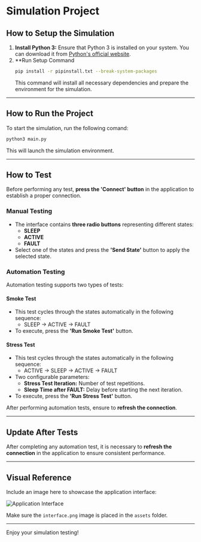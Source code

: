 # Simulation Project

## How to Setup the Simulation

1. **Install Python 3:** Ensure that Python 3 is installed on your system. You can download it from [Python's official website](https://www.python.org/).
2. **Run Setup Command
   ```bash
   pip install -r pipinstall.txt --break-system-packages
   ```
   This command will install all necessary dependencies and prepare the environment for the simulation.

---

## How to Run the Project

To start the simulation, run the following comand:
```bash
python3 main.py
```

This will launch the simulation environment.

---

## How to Test

Before performing any test, **press the 'Connect' button** in the application to establish a proper connection.

### Manual Testing
- The interface contains **three radio buttons** representing different states:
  - **SLEEP**
  - **ACTIVE**
  - **FAULT**
- Select one of the states and press the **'Send State'** button to apply the selected state.

### Automation Testing
Automation testing supports two types of tests:

#### **Smoke Test**
- This test cycles through the states automatically in the following sequence:
  - SLEEP → ACTIVE → FAULT
- To execute, press the **'Run Smoke Test'** button.

#### **Stress Test**
- This test cycles through the states automatically in the following sequence:
  - ACTIVE → SLEEP → ACTIVE → FAULT
- Two configurable parameters:
  - **Stress Test Iteration:** Number of test repetitions.
  - **Sleep Time after FAULT:** Delay before starting the next iteration.
- To execute, press the **'Run Stress Test'** button.

After performing automation tests, ensure to **refresh the connection**.

---

## Update After Tests
After completing any automation test, it is necessary to **refresh the connection** in the application to ensure consistent performance.

---

## Visual Reference
Include an image here to showcase the application interface:

![Application Interface](assets/interface.png)

Make sure the `interface.png` image is placed in the `assets` folder.

---

Enjoy your simulation testing!

